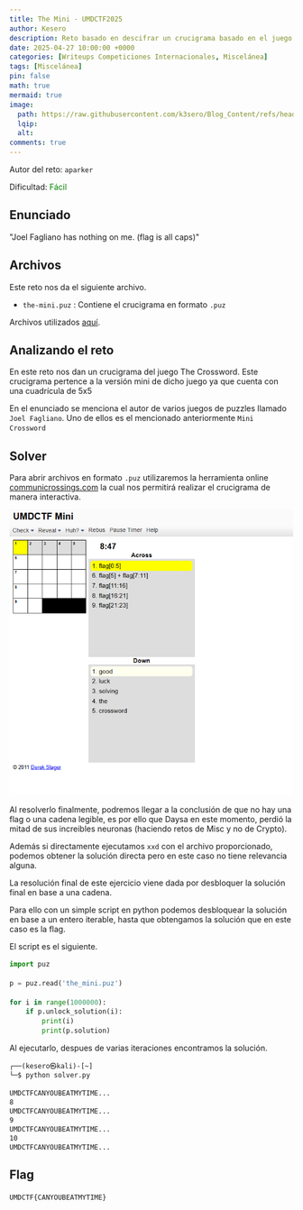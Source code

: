 ```yaml
---
title: The Mini - UMDCTF2025
author: Kesero
description: Reto basado en descifrar un crucigrama basado en el juego The Crossword
date: 2025-04-27 10:00:00 +0000
categories: [Writeups Competiciones Internacionales, Miscelánea]
tags: [Miscelánea]
pin: false
math: true
mermaid: true
image:
  path: https://raw.githubusercontent.com/k3sero/Blog_Content/refs/heads/main/Competiciones_Internacionales_Writeups/2025/UMDCTF2025/Misc/the-mini/img/the-mini.png
  lqip: 
  alt: 
comments: true
---
```

Autor del reto: `aparker`

Dificultad: <font color=green>Fácil</font>

## Enunciado

"Joel Fagliano has nothing on me. (flag is all caps)"

## Archivos

Este reto nos da el siguiente archivo.

- `the-mini.puz` : Contiene el crucigrama en formato `.puz`

Archivos utilizados [aquí](https://github.com/k3sero/Blog_Content/tree/main/Competiciones_Internacionales_Writeups/2025/UMDCTF2025/Misc/the-mini).


## Analizando el reto

En este reto nos dan un crucigrama del juego The Crossword. Este crucigrama pertence a la versión mini de dicho juego ya que cuenta con una cuadrícula de 5x5

En el enunciado se menciona el autor de varios juegos de puzzles llamado `Joel Fagliano`. Uno de ellos es el mencionado anteriormente `Mini Crossword`

## Solver

Para abrir archivos en formato `.puz` utilizaremos la herramienta online [communicrossings.com](https://communicrossings.com/files/crossword/puz/derekslager/puz.html) la cual nos permitirá realizar el crucigrama de manera interactiva.

![img_crucigrama](https://raw.githubusercontent.com/k3sero/Blog_Content/refs/heads/main/Competiciones_Internacionales_Writeups/2025/UMDCTF2025/Misc/the-mini/img/img_crucigrama.png)

Al resolverlo finalmente, podremos llegar a la conclusión de que no hay una flag o una cadena legible, es por ello que Daysa en este momento, perdió la mitad de sus increibles neuronas (haciendo retos de Misc y no de Crypto).

Además si directamente ejecutamos `xxd` con el archivo proporcionado, podemos obtener la solución directa pero en este caso no tiene relevancia alguna.

La resolución final de este ejercicio viene dada por desbloquer la solución final en base a una cadena.

Para ello con un simple script en python podemos desbloquear la solución en base a un entero iterable, hasta que obtengamos la solución que en este caso es la flag.

El script es el siguiente.

```py
import puz

p = puz.read('the_mini.puz')

for i in range(1000000):
    if p.unlock_solution(i):
        print(i)
        print(p.solution)
```

Al ejecutarlo, despues de varias iteraciones encontramos la solución.

    ┌──(kesero㉿kali)-[~]
    └─$ python solver.py

    UMDCTFCANYOUBEATMYTIME...
    8
    UMDCTFCANYOUBEATMYTIME...
    9
    UMDCTFCANYOUBEATMYTIME...
    10
    UMDCTFCANYOUBEATMYTIME...

## Flag
`UMDCTF{CANYOUBEATMYTIME}`